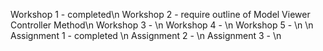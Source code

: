Workshop 1 - completed\n
Workshop 2 - require outline of Model Viewer Controller Method\n
Workshop 3 - \n
Workshop 4 - \n
Workshop 5 - \n
\n
Assignment 1 - completed \n
Assignment 2 - \n
Assignment 3 - \n

